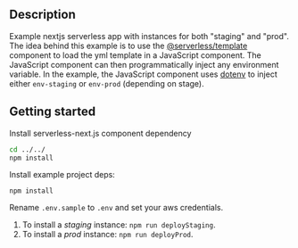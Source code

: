 ## Description

Example nextjs serverless app with instances for both "staging" and "prod". The idea behind this example is to use the [@serverless/template](https://github.com/serverless/template) component to load the yml template in a JavaScript component. The JavaScript component can then programmatically inject any environment variable. In the example, the JavaScript component uses [dotenv](https://www.npmjs.com/package/dotenv) to inject either `env-staging` or `env-prod` (depending on stage).

## Getting started

Install serverless-next.js component dependency

```bash
cd ../../
npm install
```

Install example project deps:

`npm install`

Rename `.env.sample` to `.env` and set your aws credentials.

1.  To install a _staging_ instance: `npm run deployStaging`.
2.  To install a _prod_ instance: `npm run deployProd`.

